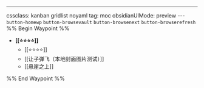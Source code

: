 ---
cssclass: kanban gridlist noyaml
tag: moc
obsidianUIMode: preview
--- `button-homewp`  `button-browsevault`  `button-browsenext` `button-browserefresh` 
%% Begin Waypoint %%
- **[[⭐️⭐️⭐️⭐️]]**
	- [[⭐️⭐️⭐️⭐️]]
	- [[让子弹飞（本地封面图片测试）]]
	- [[悬崖之上]]

%% End Waypoint %%